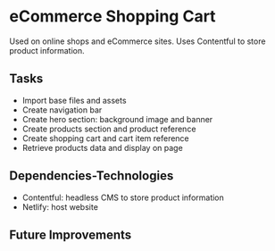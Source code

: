 # eCommerce Shopping Cart
Used on online shops and eCommerce sites. Uses Contentful to store product information.

## Tasks
- Import base files and assets
- Create navigation bar
- Create hero section: background image and banner
- Create products section and product reference
- Create shopping cart and cart item reference
- Retrieve products data and display on page

## Dependencies-Technologies
- Contentful: headless CMS to store product information
- Netlify: host website

## Future Improvements